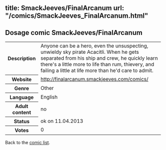 title: SmackJeeves/FinalArcanum
url: "/comics/SmackJeeves_FinalArcanum.html"
---
Dosage comic SmackJeeves/FinalArcanum
-----------------------------------------

<table class="comicinfo">
<tr>
<th>Description</th><td>Anyone can be a hero, even the unsuspecting, unwieldy sky pirate Acacitli. When he gets separated from his ship and crew, he quickly learn there's a little more to life than rum, thievery, and failing a little at life more than he'd care to admit.</td>
</tr>
<tr>
<th>Website</th><td><a href="http://finalarcanum.smackjeeves.com/comics/">http://finalarcanum.smackjeeves.com/comics/</a></td>
</tr>
<tr>
<th>Genre</th><td>Other</td>
</tr>
<tr>
<th>Language</th><td>English</td>
</tr>
<tr>
<th>Adult content</th><td>no</td>
</tr>
<tr>
<th>Status</th><td>ok on 11.04.2013</td>
</tr>
<tr>
<th>Votes</th><td>0</div></td>
</tr>
</table>

Back to the [comic list](../comic-index.html).
